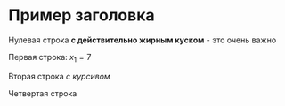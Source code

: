 # Пример заголовка

Нулевая строка **с действительно жирным куском** - это очень важно

Первая строка: $x_1 = 7$

Вторая строка *с курсивом*

Четвертая строка

